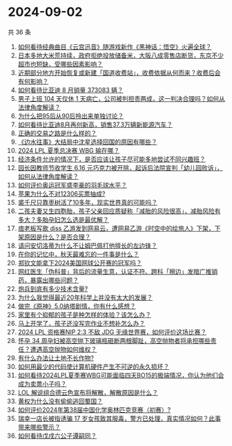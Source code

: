 # 2024-09-02

共 36 条

<!-- BEGIN -->
<!-- 最后更新时间 Mon Sep 02 2024 02:15:37 GMT+0800 (China Standard Time) -->

1. [如何看待经典曲目《云宫迅音》随游戏新作《黑神话：悟空》火遍全球？](https://www.zhihu.com/question/665540185)
1. [日本多地大米荒持续，政府拒绝投放储备米，大阪八成零售店断货，东京不少超市也短缺，受哪些因素影响？](https://www.zhihu.com/question/665787272)
1. [近期部分地方开始恢复或新建「国道收费站」，收费依据从何而来？收费后会有何影响？](https://www.zhihu.com/question/665800934)
1. [如何看待比亚迪 8 月销量 373083 辆？](https://www.zhihu.com/question/665920933)
1. [男子上班 104 天仅休 1 天病亡，公司被判担责两成，这一判决合理吗？如何从法律角度解读？](https://www.zhihu.com/question/665623081)
1. [为什么把95后从90后拎出来单独讨论？](https://www.zhihu.com/question/273736481)
1. [如何看待比亚迪8月再创新高，销售37.3万辆新能源汽车？](https://www.zhihu.com/question/665921770)
1. [正确的交易之路是什么样的？](https://www.zhihu.com/question/665290432)
1. [《边水往事》大结局中沈星选择回国的原因有哪些？](https://www.zhihu.com/question/665641218)
1. [2024 LPL 夏季总决赛 WBG 输在哪？](https://www.zhihu.com/question/665730568)
1. [经济条件允许的情况下，是否应该让孩子尽可能多地尝试不同兴趣班？](https://www.zhihu.com/question/665416158)
1. [园长因教师节收学生 6.16 元巧克力被开除，起诉后法院宣判「幼儿园败诉」，如何从法律角度解读？](https://www.zhihu.com/question/665872047)
1. [如何评价奥运冠军盛李豪的羽毛球水平？](https://www.zhihu.com/question/665879685)
1. [苹果为什么不对12306买票抽成?](https://www.zhihu.com/question/665800531)
1. [裘千尺只靠枣树活了10多年，现实世界真的可能吗？](https://www.zhihu.com/question/367199012)
1. [二孩夫妻又生四胞胎，孩子父亲回应质疑称「减胎的风险很高」，减胎风险有多大？多胎孕妇怎么选是最优解？](https://www.zhihu.com/question/665599987)
1. [痞老板写歌 diss 乙游发到网易云，遭网易乙游《时空中的绘旅人》下架，下架原因是什么？是否合理？](https://www.zhihu.com/question/665641456)
1. [请问安切洛蒂为什么不让姆巴佩打他擅长的左边锋？](https://www.zhihu.com/question/665522734)
1. [在你的记忆中，秋天最难忘的一件事是什么？](https://www.zhihu.com/question/665722053)
1. [郑钦文能拿下2024美国网球公开赛的冠军吗？](https://www.zhihu.com/question/665720532)
1. [网红医生「伪科普」背后的流量生意，认证不符、跨科「擦边」发暗广推销药，暴露出哪些问题？](https://www.zhihu.com/question/665871845)
1. [炮兵到底有多少技术含量?](https://www.zhihu.com/question/661957618)
1. [为什么我觉得最近20年科学上并没有太大的发展？](https://www.zhihu.com/question/285196424)
1. [做完《原神》5.0纳塔剧情，你有什么感想？](https://www.zhihu.com/question/665549091)
1. [家里有个抑郁的孩子是种怎样的体验？该怎么办？](https://www.zhihu.com/question/664782278)
1. [马上开学了，孩子还没写完作业不想补怎么办？](https://www.zhihu.com/question/665465095)
1. [2024 LPL 资格赛NIP 2:3 不敌 JDG 无缘世界赛，如何评价这场比赛？](https://www.zhihu.com/question/665914026)
1. [怀孕 34 周孕妇被高空抛下玻璃瓶砸断两根脚趾，高空抛物者将承担哪些责任？遭遇高空抛物如何维权？](https://www.zhihu.com/question/665808337)
1. [有什么办法让土地不长作物?](https://www.zhihu.com/question/654574691)
1. [如何用最少的代码使计算机硬件产生不可逆的永久损坏？](https://www.zhihu.com/question/664732350)
1. [如何看待2024LPL夏季赛WBG可能面临四天BO15的极端情况，你认为他们会成为卖票小子吗？](https://www.zhihu.com/question/665317402)
1. [LOL 解说组合德云色宣布将解散，解散原因是什么？](https://www.zhihu.com/question/665455232)
1. [黄权为什么没有偷偷逃回蜀国？](https://www.zhihu.com/question/661221458)
1. [如何评价2024年第38届中国化学奥林匹克竞赛（初赛）?](https://www.zhihu.com/question/665281234)
1. [瑞幸一店长被指诱骗 17 岁女孩致其服毒，警方已处理，真实情况如何？此事带来哪些警示？](https://www.zhihu.com/question/665787016)
1. [如何看待戊戌六公子谭嗣同？](https://www.zhihu.com/question/658306194)

<!-- END -->
